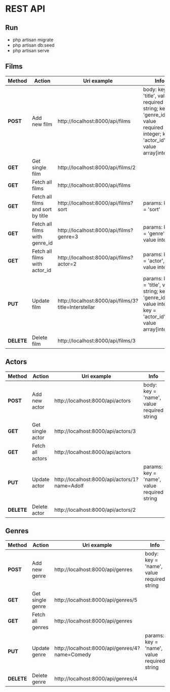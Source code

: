 # REST API
## Run
- php artisan migrate
- php artisan db:seed
- php artisan serve

## Films
| Method | Action | Uri example | Info |
|----------------|---------|----------------|-----|
| **POST** | Add new film | http://localhost:8000/api/films | body: key = 'title', value required string; key = 'genre_id, value required integer; key = 'actor_id', value array[integer] |
| **GET** | Get single film | http://localhost:8000/api/films/2 | |
| **GET** | Fetch all films | http://localhost:8000/api/films | |
| **GET** | Fetch all films and sort by title | http://localhost:8000/api/films?sort | params: key = 'sort'|
| **GET** | Fetch all films with genre_id | http://localhost:8000/api/films?genre=3 | params: key = 'genre', value integer|
| **GET** | Fetch all films with actor_id | http://localhost:8000/api/films?actor=2 | params: key = 'actor', value integer |
| **PUT** | Update film | http://localhost:8000/api/films/3?title=Interstellar | params: key = 'title', value string; key = 'genre_id', value integer; key = 'actor_id', value array[integer] |
| **DELETE** | Delete film | http://localhost:8000/api/films/3 | |

## Actors
| Method | Action | Uri example | Info |
|----------------|---------|----------------|-----|
| **POST** | Add new actor | http://localhost:8000/api/actors | body: key = 'name', value required string |
| **GET** | Get single actor | http://localhost:8000/api/actors/3 | |
| **GET** | Fetch all actors | http://localhost:8000/api/actors | |
| **PUT** | Update actor | http://localhost:8000/api/actors/1?name=Adolf | params: key = 'name', value required string |
| **DELETE** | Delete actor | http://localhost:8000/api/actors/2 | |

## Genres
| Method | Action | Uri example | Info |
|----------------|---------|----------------|-----|
| **POST** | Add new genre | http://localhost:8000/api/genres | body: key = 'name', value required string |
| **GET** | Get single genre | http://localhost:8000/api/genres/5 | |
| **GET** | Fetch all genres | http://localhost:8000/api/genres | |
| **PUT** | Update genre | http://localhost:8000/api/genres/4?name=Comedy | params: key = 'name', value required string |
| **DELETE** | Delete genre | http://localhost:8000/api/genres/4 | |

